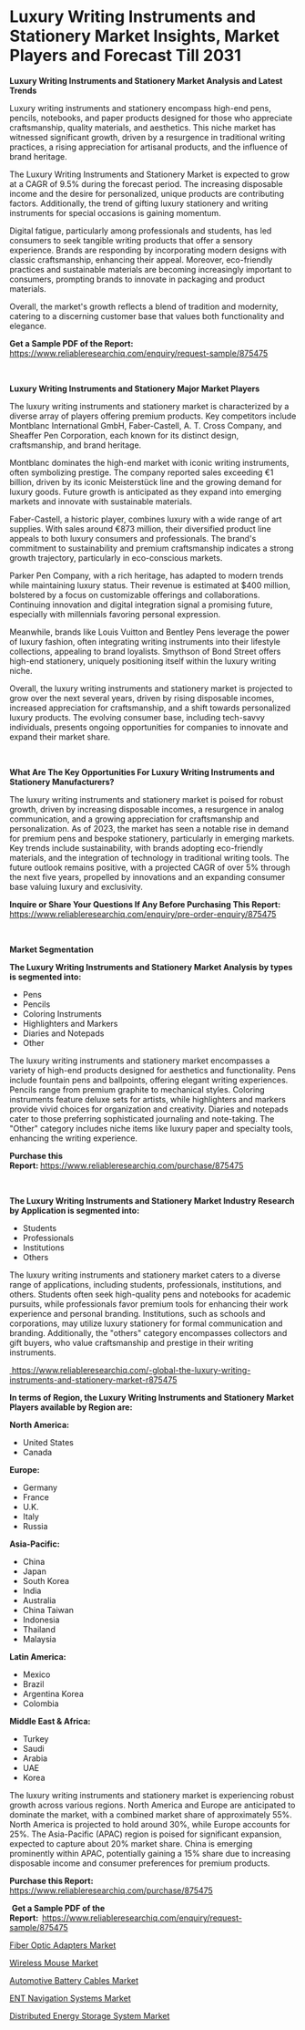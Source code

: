 <p><h1>Luxury Writing Instruments and Stationery Market Insights, Market Players and Forecast Till 2031</h1></p><p><strong>Luxury Writing Instruments and Stationery Market Analysis and Latest Trends</strong></p>
<p><p>Luxury writing instruments and stationery encompass high-end pens, pencils, notebooks, and paper products designed for those who appreciate craftsmanship, quality materials, and aesthetics. This niche market has witnessed significant growth, driven by a resurgence in traditional writing practices, a rising appreciation for artisanal products, and the influence of brand heritage.</p><p>The Luxury Writing Instruments and Stationery Market is expected to grow at a CAGR of 9.5% during the forecast period. The increasing disposable income and the desire for personalized, unique products are contributing factors. Additionally, the trend of gifting luxury stationery and writing instruments for special occasions is gaining momentum. </p><p>Digital fatigue, particularly among professionals and students, has led consumers to seek tangible writing products that offer a sensory experience. Brands are responding by incorporating modern designs with classic craftsmanship, enhancing their appeal. Moreover, eco-friendly practices and sustainable materials are becoming increasingly important to consumers, prompting brands to innovate in packaging and product materials. </p><p>Overall, the market's growth reflects a blend of tradition and modernity, catering to a discerning customer base that values both functionality and elegance.</p></p>
<p><strong>Get a Sample PDF of the Report:&nbsp;</strong> <a href="https://www.reliableresearchiq.com/enquiry/request-sample/875475">https://www.reliableresearchiq.com/enquiry/request-sample/875475</a></p>
<p>&nbsp;</p>
<p><strong>Luxury Writing Instruments and Stationery Major Market Players</strong></p>
<p><p>The luxury writing instruments and stationery market is characterized by a diverse array of players offering premium products. Key competitors include Montblanc International GmbH, Faber-Castell, A. T. Cross Company, and Sheaffer Pen Corporation, each known for its distinct design, craftsmanship, and brand heritage.</p><p>Montblanc dominates the high-end market with iconic writing instruments, often symbolizing prestige. The company reported sales exceeding €1 billion, driven by its iconic Meisterstück line and the growing demand for luxury goods. Future growth is anticipated as they expand into emerging markets and innovate with sustainable materials.</p><p>Faber-Castell, a historic player, combines luxury with a wide range of art supplies. With sales around €873 million, their diversified product line appeals to both luxury consumers and professionals. The brand's commitment to sustainability and premium craftsmanship indicates a strong growth trajectory, particularly in eco-conscious markets.</p><p>Parker Pen Company, with a rich heritage, has adapted to modern trends while maintaining luxury status. Their revenue is estimated at $400 million, bolstered by a focus on customizable offerings and collaborations. Continuing innovation and digital integration signal a promising future, especially with millennials favoring personal expression.</p><p>Meanwhile, brands like Louis Vuitton and Bentley Pens leverage the power of luxury fashion, often integrating writing instruments into their lifestyle collections, appealing to brand loyalists. Smythson of Bond Street offers high-end stationery, uniquely positioning itself within the luxury writing niche.</p><p>Overall, the luxury writing instruments and stationery market is projected to grow over the next several years, driven by rising disposable incomes, increased appreciation for craftsmanship, and a shift towards personalized luxury products. The evolving consumer base, including tech-savvy individuals, presents ongoing opportunities for companies to innovate and expand their market share.</p></p>
<p>&nbsp;</p>
<p><strong>What Are The Key Opportunities For Luxury Writing Instruments and Stationery Manufacturers?</strong></p>
<p><p>The luxury writing instruments and stationery market is poised for robust growth, driven by increasing disposable incomes, a resurgence in analog communication, and a growing appreciation for craftsmanship and personalization. As of 2023, the market has seen a notable rise in demand for premium pens and bespoke stationery, particularly in emerging markets. Key trends include sustainability, with brands adopting eco-friendly materials, and the integration of technology in traditional writing tools. The future outlook remains positive, with a projected CAGR of over 5% through the next five years, propelled by innovations and an expanding consumer base valuing luxury and exclusivity.</p></p>
<p><strong>Inquire or Share Your Questions If Any Before Purchasing This Report:</strong> <a href="https://www.reliableresearchiq.com/enquiry/pre-order-enquiry/875475">https://www.reliableresearchiq.com/enquiry/pre-order-enquiry/875475</a></p>
<p>&nbsp;</p>
<p><strong>Market Segmentation</strong></p>
<p><strong>The Luxury Writing Instruments and Stationery Market Analysis by types is segmented into:</strong></p>
<p><ul><li>Pens</li><li>Pencils</li><li>Coloring Instruments</li><li>Highlighters and Markers</li><li>Diaries and Notepads</li><li>Other</li></ul></p>
<p><p>The luxury writing instruments and stationery market encompasses a variety of high-end products designed for aesthetics and functionality. Pens include fountain pens and ballpoints, offering elegant writing experiences. Pencils range from premium graphite to mechanical styles. Coloring instruments feature deluxe sets for artists, while highlighters and markers provide vivid choices for organization and creativity. Diaries and notepads cater to those preferring sophisticated journaling and note-taking. The "Other" category includes niche items like luxury paper and specialty tools, enhancing the writing experience.</p></p>
<p><strong>Purchase this Report:&nbsp;</strong><a href="https://www.reliableresearchiq.com/purchase/875475">https://www.reliableresearchiq.com/purchase/875475</a></p>
<p>&nbsp;</p>
<p><strong>The Luxury Writing Instruments and Stationery Market Industry Research by Application is segmented into:</strong></p>
<p><ul><li>Students</li><li>Professionals</li><li>Institutions</li><li>Others</li></ul></p>
<p><p>The luxury writing instruments and stationery market caters to a diverse range of applications, including students, professionals, institutions, and others. Students often seek high-quality pens and notebooks for academic pursuits, while professionals favor premium tools for enhancing their work experience and personal branding. Institutions, such as schools and corporations, may utilize luxury stationery for formal communication and branding. Additionally, the "others" category encompasses collectors and gift buyers, who value craftsmanship and prestige in their writing instruments.</p></p>
<p><a href="https://www.reliableresearchiq.com/-global-the-luxury-writing-instruments-and-stationery-market-r875475">&nbsp;https://www.reliableresearchiq.com/-global-the-luxury-writing-instruments-and-stationery-market-r875475</a></p>
<p><strong>In terms of Region, the Luxury Writing Instruments and Stationery Market Players available by Region are:</strong></p>
<p>
    <p> <strong> North America: </strong>
        <ul>
            <li>United States</li>
            <li>Canada</li>
        </ul>
        </p> 
    <p> <strong> Europe: </strong>
        <ul>
            <li>Germany</li>
            <li>France</li>
            <li>U.K.</li>
            <li>Italy</li>
            <li>Russia</li>
        </ul>
        </p> 
    <p> <strong> Asia-Pacific: </strong>
        <ul>
            <li>China</li>
            <li>Japan</li>
            <li>South Korea</li>
            <li>India</li>
            <li>Australia</li>
            <li>China Taiwan</li>
            <li>Indonesia</li>
            <li>Thailand</li>
            <li>Malaysia</li>
        </ul>
        </p> 
    <p> <strong> Latin America: </strong>
        <ul>
            <li>Mexico</li>
            <li>Brazil</li>
            <li>Argentina Korea</li>
            <li>Colombia</li>
        </ul>
        </p> 
    <p> <strong> Middle East & Africa: </strong>
        <ul>
            <li>Turkey</li>
            <li>Saudi</li>
            <li>Arabia</li>
            <li>UAE</li>
            <li>Korea</li>
        </ul>
    </p>
    </p>
<p><p>The luxury writing instruments and stationery market is experiencing robust growth across various regions. North America and Europe are anticipated to dominate the market, with a combined market share of approximately 55%. North America is projected to hold around 30%, while Europe accounts for 25%. The Asia-Pacific (APAC) region is poised for significant expansion, expected to capture about 20% market share. China is emerging prominently within APAC, potentially gaining a 15% share due to increasing disposable income and consumer preferences for premium products.</p></p>
<p><strong>Purchase this Report: </strong><a href="https://www.reliableresearchiq.com/purchase/875475">https://www.reliableresearchiq.com/purchase/875475</a></p>
<p>&nbsp;<strong>Get a Sample PDF of the Report:&nbsp;&nbsp;</strong><a href="https://www.reliableresearchiq.com/enquiry/request-sample/875475">https://www.reliableresearchiq.com/enquiry/request-sample/875475</a></p>
<p><strong></strong></p>
<p><p><a href="https://www.linkedin.com/pulse/global-fiber-optic-adapters-industry-types-applications-market-dcopc?trackingId=gFou3Gg2R%2FOqUnQwwCQEkA%3D%3D">Fiber Optic Adapters Market</a></p><p><a href="https://www.linkedin.com/pulse/wireless-mouse-market-size-share-analysis-growth-trends-fiq2f?trackingId=td5Wgeu%2FS9CHQex5udXo3g%3D%3D">Wireless Mouse Market</a></p><p><a href="https://www.linkedin.com/pulse/insights-automotive-battery-cables-industry-market-financial-jerzf?trackingId=uEQVl9LYSdG337ZfvlkPlw%3D%3D">Automotive Battery Cables Market</a></p><p><a href="https://www.linkedin.com/pulse/global-ent-navigation-systems-industry-research-report-competitive-7l5je?trackingId=lA%2FxIgZXSZK9trTBhKU9uQ%3D%3D">ENT Navigation Systems Market</a></p><p><a href="https://www.linkedin.com/pulse/distributed-energy-storage-system-market-forecasts-trends-impact-bmi5c?trackingId=2U7IaGmDSDOyuJks%2BqlVMw%3D%3D">Distributed Energy Storage System Market</a></p></p>